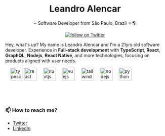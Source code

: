 
<h1 align="center"> Leandro Alencar </h1>

<p align="center">
~ Software Developer from São Paulo, Brazil ⚛️🌎
</p>

<div align="center">
    <a href="https://twitter.com/intent/follow?screen_name=lealencar__">
        <img src="https://img.shields.io/twitter/follow/lealencar__?style=social&logo=twitter"
        alt="follow on Twitter">
    </a>
</div>

Hey, what's up? My name is Leandro Alencar and I'm a 21yrs old software developer.
Experience in **Full-stack development** with **TypeScript**, **React**, **GraphQL**, **Nodejs**, **React Native**, and more technologies, focusing on products aligned with user needs.

<div align="left">
  <img width="12" />
  <img src="https://cdn.jsdelivr.net/gh/devicons/devicon/icons/typescript/typescript-original.svg" height="40" alt="typescript logo"  />
  <img src="https://cdn.simpleicons.org/react" height="40" alt="react logo"  />
  <img width="12" />
  <img src="https://cdn.simpleicons.org/nuxt/00DC82" height="40" alt="nuxtjs logo"  />
  <img width="12" />
  <img src="https://cdn.jsdelivr.net/gh/devicons/devicon/icons/vuejs/vuejs-original.svg" height="40" alt="vuejs logo"  />
  <img width="12" />
  <img src="https://cdn.simpleicons.org/go/00ADD8" height="40" alt="tailwindcss logo"  />
  <img width="12" />
  <img src="https://cdn.simpleicons.org/nodedotjs/5FA04E" height="40" alt="nodejs logo"  />
  <img width="12" />
  <img src="https://cdn.simpleicons.org/python/3776AB" height="40" alt="python logo"  />
  
</div>

###

  
<br />
<br />

### 📫 How to reach me?
- [Twitter](https://twitter.com/lealencar__) 
- [LinkedIn](https://www.linkedin.com/in/alencarleandro1/) 



[react]: https://reactjs.org/
[node]: https://nodejs.org/
[ts]: https://www.typescriptlang.org/

